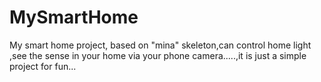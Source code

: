 # MySmartHome
My smart home project, based on "mina" skeleton,can control home light ,see the sense in your home via your phone camera.....,it is just a simple project for fun...
